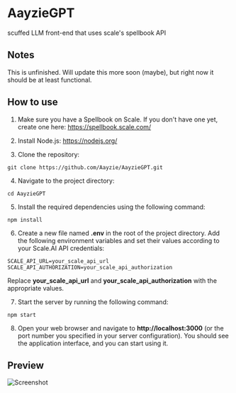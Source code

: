 # AayzieGPT
scuffed LLM front-end that uses scale's spellbook API

## Notes

This is unfinished. Will update this more soon (maybe), but right now it should be at least functional.

## How to use

1) Make sure you have a Spellbook on Scale. If you don't have one yet, create one here: https://spellbook.scale.com/

2) Install Node.js: https://nodejs.org/

3) Clone the repository:
```
git clone https://github.com/Aayzie/AayzieGPT.git
```

4) Navigate to the project directory:
```
cd AayzieGPT
```

5) Install the required dependencies using the following command:
```
npm install
```

6) Create a new file named **.env** in the root of the project directory. Add the following environment variables and set their values according to your Scale.AI API credentials:
```
SCALE_API_URL=your_scale_api_url
SCALE_API_AUTHORIZATION=your_scale_api_authorization
```
Replace **your_scale_api_url** and **your_scale_api_authorization** with the appropriate values.

7) Start the server by running the following command:
```
npm start
```

8) Open your web browser and navigate to **http://localhost:3000** (or the port number you specified in your server configuration). You should see the application interface, and you can start using it.

## Preview

![Screenshot](https://user-images.githubusercontent.com/16715946/226544680-11f8a280-f97a-49c0-b734-c6f2563f9f01.jpg)

